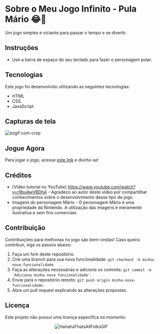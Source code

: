 # Sobre o Meu Jogo Infinito - Pula Mário 😂🤣

Um jogo simples e viciante para passar o tempo e se divertir.

## Instruções

- Use a barra de espaço do seu teclado para fazer o personagem pular.

## Tecnologias

Este jogo foi desenvolvido utilizando as seguintes tecnologias:

- HTML
- CSS
- JavaScript

## Capturas de tela

![ezgif com-crop](https://github.com/CamiloACarvalho/CamiloACarvalho.github.io/assets/111397870/edc76bc3-3b9a-44d7-8780-040a7b00bb5e)

## Jogue Agora

Para jogar o jogo, acesse [este link](https://camiloacarvalho.github.io/) e divirta-se!

## Créditos

- [Vídeo tutorial no YouTube] https://www.youtube.com/watch?v=r9buAwVBDhA - Agradeço ao autor deste vídeo por compartilhar conhecimentos sobre o desenvolvimento desse tipo de jogo.
- Imagens do personagem Mário - O personagem Mário é uma propriedade da Nintendo. A utilização das imagens é meramente ilustrativa e sem fins comerciais.

## Contribuição

Contribuições para melhorias no jogo são bem-vindas! Caso queira contribuir, siga os passos abaixo:

1. Faça um fork deste repositório.
2. Crie uma branch para sua nova funcionalidade: `git checkout -b minha-nova-funcionalidade`.
3. Faça as alterações necessárias e adicione os commits: `git commit -m 'Adiciona minha nova funcionalidade'`.
4. Envie para o repositório remoto: `git push origin minha-nova-funcionalidade`.
5. Abra um pull request explicando as alterações propostas.

## Licença

Este projeto não possui uma licença específica no momento. 


<div align="center">

![HahahaThatsAllFolksGIF](https://user-images.githubusercontent.com/111397870/191869320-5b743ca6-adb7-40fc-aeaf-f7a727cfd016.gif)

